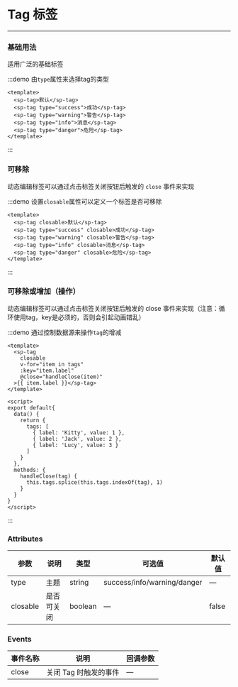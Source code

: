 # Tag 标签
---
### 基础用法
适用广泛的基础标签

:::demo 由`type`属性来选择tag的类型
```vue
<template>
  <sp-tag>默认</sp-tag>
  <sp-tag type="success">成功</sp-tag>
  <sp-tag type="warning">警告</sp-tag>
  <sp-tag type="info">消息</sp-tag>
  <sp-tag type="danger">危险</sp-tag>
</template>

```
:::

### 可移除
动态编辑标签可以通过点击标签关闭按钮后触发的 `close` 事件来实现

:::demo 设置`closable`属性可以定义一个标签是否可移除
```vue
<template>
  <sp-tag closable>默认</sp-tag>
  <sp-tag type="success" closable>成功</sp-tag>
  <sp-tag type="warning" closable>警告</sp-tag>
  <sp-tag type="info" closable>消息</sp-tag>
  <sp-tag type="danger" closable>危险</sp-tag>
</template>

```
:::

### 可移除或增加（操作）
动态编辑标签可以通过点击标签关闭按钮后触发的 close 事件来实现（注意：循环使用tag，key是必须的，否则会引起动画错乱）

:::demo 通过控制数据源来操作`tag`的增减
```vue
<template>
  <sp-tag
    closable
    v-for="item in tags"
    :key="item.label"
    @close="handleClose(item)"
  >{{ item.label }}</sp-tag>
</template>

<script>
export default{
  data() {
    return {
      tags: [
        { label: 'Kitty', value: 1 },
        { label: 'Jack', value: 2 },
        { label: 'Lucy', value: 3 }
      ]
    }
  },
  methods: {
    handleClose(tag) {
      this.tags.splice(this.tags.indexOf(tag), 1)
    }
  }
}
</script>
```
:::

### Attributes
| 参数      | 说明    | 类型      | 可选值       | 默认值   |
|---------- |-------- |---------- |-------------  |-------- |
| type | 主题 | string | success/info/warning/danger | — |
| closable | 是否可关闭 | boolean | — | false |

### Events
| 事件名称      | 说明    | 回调参数      |
|---------- |-------- |---------- |
| close  | 关闭 Tag 时触发的事件 | — |

<style>
  .sp-tag {
    margin-right: 5px;
  }
</style>

<script>
export default{
  data() {
    return {
      tags: [
        { label: 'Kitty', value: 1 },
        { label: 'Jack', value: 2 },
        { label: 'Lucy', value: 3 }
      ]
    }
  },
  methods: {
    handleClose(tag) {
      this.tags.splice(this.tags.indexOf(tag), 1)
    }
  }
}
</script>
